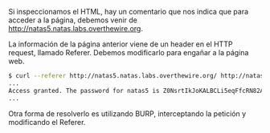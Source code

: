 Si inspeccionamos el HTML, hay un comentario que nos indica que para acceder a
la página, debemos venir de http://natas5.natas.labs.overthewire.org.

La información de la página anterior viene de un header en el HTTP request,
llamado Referer. Debemos modificarlo para engañar a la página web.

```bash
$ curl --referer http://natas5.natas.labs.overthewire.org/ http://natas4.natas.labs.overthewire.org --user natas4:tKOcJIbzM4lTs8hbCmzn5Zr4434fGZQm
...
Access granted. The password for natas5 is Z0NsrtIkJoKALBCLi5eqFfcRN82Au2oD
...
```

Otra forma de resolverlo es utilizando BURP, interceptando la petición y
modificando el Referer.
